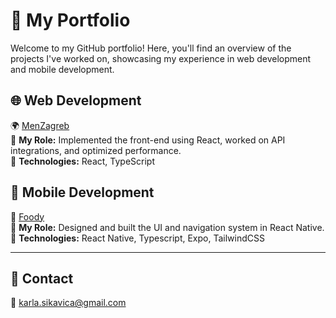 # 🚀 My Portfolio  

Welcome to my GitHub portfolio! Here, you'll find an overview of the projects I've worked on, showcasing my experience in web development and mobile development.  

## 🌐 Web Development  
🌍 [MenZagreb](https://github.com/organization/project-name)  
🔹 **My Role:** Implemented the front-end using React, worked on API integrations, and optimized performance.  
🔹 **Technologies:** React, TypeScript 

## 📱 Mobile Development  
📱 [Foody](https://github.com/organization/project-name)  
🔹 **My Role:** Designed and built the UI and navigation system in React Native.
🔹 **Technologies:** React Native, Typescript, Expo, TailwindCSS  

---  

## 🎯 Contact  
📩 [karla.sikavica@gmail.com](mailto:karla.sikavica@gmail.com)  
